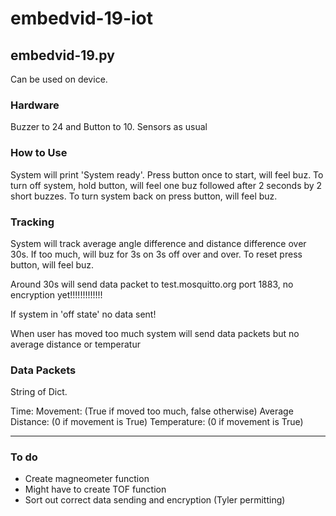 # embedvid-19-iot

## embedvid-19.py ##

Can be used on device.

### Hardware ###

Buzzer to 24 and Button to 10. Sensors as usual

### How to Use ###

System will print 'System ready'. Press button once to start, will feel buz. 
To turn off system, hold button, will feel one buz followed after 2 seconds by 2 short buzzes.
To turn system back on press button, will feel buz.

### Tracking ###

System will track average angle difference and distance difference over 30s. If too much, will buz for 3s on 3s off over and over.
To reset press button, will feel buz.

Around 30s will send data packet to test.mosquitto.org port 1883, no encryption yet!!!!!!!!!!!!!

If system in 'off state' no data sent!

When user has moved too much system will send data packets but no average distance or temperatur


### Data Packets ###

String of Dict. 

Time:
Movement: (True if moved too much, false otherwise)
Average Distance: (0 if movement is True)
Temperature: (0 if movement is True)


---

### To do ###

- Create magneometer function
- Might have to create TOF function
- Sort out correct data sending and encryption (Tyler permitting)


